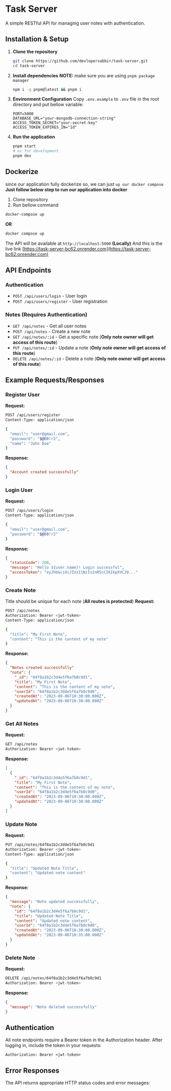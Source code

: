 # Task Server

A simple RESTful API for managing user notes with authentication.

## Installation & Setup

1. **Clone the repository**

   ```bash
   git clone https://github.com/devlopersabbir/task-server.git
   cd task-server
   ```

2. **Install dependencies**
   **NOTE:** make sure you are using `pnpm package manager`

   ```bash
   npm i -g pnpm@latest && pnpm i
   ```

3. **Environment Configuration**
   Copy `.env.example` to `.env` file in the root directory and put bellow variable:

   ```env
   PORT=5000
   DATABASE_URL="your-mongodb-connection-string"
   ACCESS_TOKEN_SECRET="your-secret-key"
   ACCESS_TOKEN_EXPIRES_IN="1d"
   ```

4. **Run the application**
   ```bash
   pnpm start
   # or for development
   pnpm dev
   ```

## Dockerize

since our application fully dockerize so, we can just `up our docker compose`
**Just follow below step to run our application into docker**

1. Clone repository
2. Run bellow command

```bash
docker-compose up
```

**OR**

```bash
docker compose up
```

The API will be available at `http://localhost:5000` **(Locally)**
And this is the live link [https://task-server-bc62.onrender.com](https://task-server-bc62.onrender.com)

## API Endpoints

### Authentication

- `POST /api/users/login` - User login
- `POST /api/users/register` - User registration

### Notes (Requires Authentication)

- `GET /api/notes` - Get all user notes
- `POST /api/notes` - Create a new note
- `GET /api/notes/:id` - Get a specific note (**Only note owner will get access of this route**)
- `PUT /api/notes/:id` - Update a note (**Only note owner will get access of this route**)
- `DELETE /api/notes/:id` - Delete a note (**Only note owner will get access of this route**)

## Example Requests/Responses

### Register User

**Request:**

```bash
POST /api/users/register
Content-Type: application/json

{
  "email": "user@gmail.com",
  "password": "$@BB!r2",
  "name": "John Doe"
}
```

**Response:**

```json
{
  "Account created successfully"
}
```

### Login User

**Request:**

```bash
POST /api/users/login
Content-Type: application/json

{
  "email": "user@gmail.com",
  "password": "$@BB!r2"
}
```

**Response:**

```json
{
  "statusCode": 200,
  "message": "Hello ${user.name}! Login successful",
  "accessToken": "eyJhbGciOiJIUzI1NiIsInR5cCI6IkpXVCJ9..."
}
```

### Create Note

Title should be unique for each note (**All routes is protected**)
**Request:**

```bash
POST /api/notes
Authorization: Bearer <jwt-token>
Content-Type: application/json

{
  "title": "My First Note",
  "content": "This is the content of my note"
}
```

**Response:**

```json
{
  "Notes created successfully"
  "note": {
    "_id": "64f8a1b2c3d4e5f6a7b8c9d1",
    "title": "My First Note",
    "content": "This is the content of my note",
    "userId": "64f8a1b2c3d4e5f6a7b8c9d0",
    "createdAt": "2023-09-06T10:30:00.000Z",
    "updatedAt": "2023-09-06T10:30:00.000Z"
  }
}
```

### Get All Notes

**Request:**

```bash
GET /api/notes
Authorization: Bearer <jwt-token>
```

**Response:**

```json
[
  {
    "_id": "64f8a1b2c3d4e5f6a7b8c9d1",
    "title": "My First Note",
    "content": "This is the content of my note",
    "userId": "64f8a1b2c3d4e5f6a7b8c9d0",
    "createdAt": "2023-09-06T10:30:00.000Z",
    "updatedAt": "2023-09-06T10:30:00.000Z"
  }
]
```

### Update Note

**Request:**

```bash
PUT /api/notes/64f8a1b2c3d4e5f6a7b8c9d1
Authorization: Bearer <jwt-token>
Content-Type: application/json

{
  "title": "Updated Note Title",
  "content": "Updated note content"
}
```

**Response:**

```json
{
  "message": "Note updated successfully",
  "note": {
    "id": "64f8a1b2c3d4e5f6a7b8c9d1",
    "title": "Updated Note Title",
    "content": "Updated note content",
    "userId": "64f8a1b2c3d4e5f6a7b8c9d0",
    "createdAt": "2023-09-06T10:30:00.000Z",
    "updatedAt": "2023-09-06T10:35:00.000Z"
  }
}
```

### Delete Note

**Request:**

```bash
DELETE /api/notes/64f8a1b2c3d4e5f6a7b8c9d1
Authorization: Bearer <jwt-token>
```

**Response:**

```json
{
  "message": "Note deleted successfully"
}
```

## Authentication

All note endpoints require a Bearer token in the Authorization header. After logging in, include the token in your requests:

```
Authorization: Bearer <jwt-token>
```

## Error Responses

The API returns appropriate HTTP status codes and error messages:
